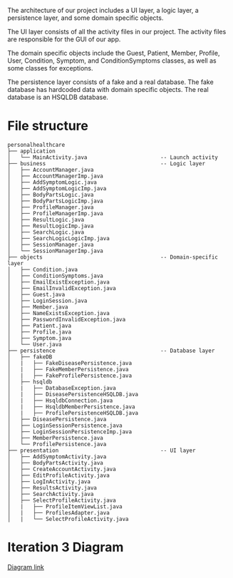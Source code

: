 The architecture of our project includes a UI layer, a logic layer, a persistence layer, and some domain specific objects.

The UI layer consists of all the activity files in our project. The activity files are responsible for the GUI of our app.

The domain specific objects include the Guest, Patient, Member, Profile, User, Condition, Symptom, and ConditionSymptoms classes, as well as some classes for exceptions.

The persistence layer consists of a fake and a real database. The fake database has hardcoded data with domain specific objects. The real database is an HSQLDB database.

# File structure
```
personalhealthcare
├── application 
│   └── MainActivity.java                       -- Launch activity
├── business                                    -- Logic layer 
│   ├── AccountManager.java
│   ├── AccountManagerImp.java
│   ├── AddSymptomLogic.java
│   ├── AddSymptomLogicImp.java
│   ├── BodyPartsLogic.java
│   ├── BodyPartsLogicImp.java
│   ├── ProfileManager.java
│   ├── ProfileManagerImp.java
│   ├── ResultLogic.java
│   ├── ResultLogicImp.java
│   ├── SearchLogic.java
│   ├── SearchLogicLogicImp.java
│   ├── SessionManager.java
│   └── SessionManagerImp.java
├── objects                                     -- Domain-specific layer
│   ├── Condition.java
│   ├── ConditionSymptoms.java
│   ├── EmailExistException.java
│   ├── EmailInvalidException.java
│   ├── Guest.java
│   ├── LoginSession.java
│   ├── Member.java
│   ├── NameExistsException.java
│   ├── PasswordInvalidException.java
│   ├── Patient.java
│   ├── Profile.java
│   ├── Symptom.java
│   └── User.java
├── persistence                                 -- Database layer
│   ├── fakeDB
│   |   ├── FakeDiseasePersistence.java
│   |   ├── FakeMemberPersistence.java
│   |   ├── FakeProfilePersistence.java
│   ├── hsqldb
│   |   ├── DatabaseException.java
│   |   ├── DiseasePersistenceHSQLDB.java
│   |   ├── HsqldbConnection.java
│   |   ├── HsqldbMemberPersistence.java
│   |   ├── ProfilePersistenceHSQLDB.java
│   ├── DiseasePersistence.java
│   ├── LoginSessionPersistence.java
│   ├── LoginSessionPersistenceImp.java
│   ├── MemberPersistence.java
│   └── ProfilePersistence.java
├── presentation                                -- UI layer
│   ├── AddSymptomActivity.java
│   ├── BodyPartsActivity.java
│   ├── CreateAccountActivity.java
│   ├── EditProfileActivity.java
│   ├── LogInActivity.java
│   ├── ResultsActivity.java
│   ├── SearchActivity.java
│   ├── SelectProfileActivity.java
│   |   ├── ProfileItemViewList.java
│   |   ├── ProfilesAdapter.java
│   |   └── SelectProfileActivity.java
```
# Iteration 3 Diagram

[Diagram link](Iteration3_documents/ArchitectureDiagram.png)
